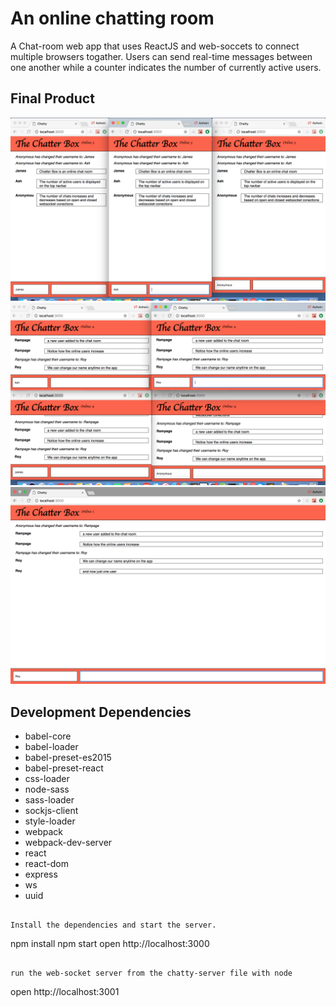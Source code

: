 An online chatting room
=====================

A Chat-room web app that uses ReactJS and web-soccets to connect multiple browsers togather. 
Users can send real-time messages between one another while a counter indicates the number of currently active users.

## Final Product

!["3 active users in a Chat Room"](https://github.com/ashToronto/Chatty-App/blob/master/docs/Screen%20Shot%202018-06-16%20at%2010.11.09%20AM.png?raw=true)
![""](https://github.com/ashToronto/Chatty-App/blob/master/docs/Screen%20Shot%202018-06-16%20at%2010.15.44%20AM.png?raw=true)
![""](https://github.com/ashToronto/Chatty-App/blob/master/docs/Screen%20Shot%202018-06-16%20at%2010.16.20%20AM.png?raw=true)

## Development Dependencies

* babel-core
* babel-loader
* babel-preset-es2015
* babel-preset-react
* css-loader
* node-sass
* sass-loader
* sockjs-client
* style-loader
* webpack
* webpack-dev-server
* react
* react-dom
* express
* ws
* uuid

```

Install the dependencies and start the server.

```
npm install
npm start
open http://localhost:3000

```

run the web-socket server from the chatty-server file with node 

```
open http://localhost:3001
